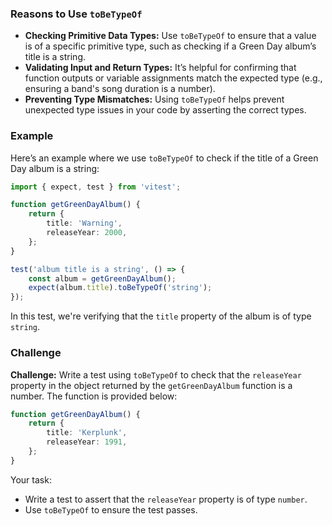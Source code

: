 ### Reasons to Use `toBeTypeOf`

- **Checking Primitive Data Types:** Use `toBeTypeOf` to ensure that a value is of a specific primitive type, such as checking if a Green Day album’s title is a string.
- **Validating Input and Return Types:** It’s helpful for confirming that function outputs or variable assignments match the expected type (e.g., ensuring a band's song duration is a number).
- **Preventing Type Mismatches:** Using `toBeTypeOf` helps prevent unexpected type issues in your code by asserting the correct types.

### Example

Here’s an example where we use `toBeTypeOf` to check if the title of a Green Day album is a string:

```ts
import { expect, test } from 'vitest';

function getGreenDayAlbum() {
	return {
		title: 'Warning',
		releaseYear: 2000,
	};
}

test('album title is a string', () => {
	const album = getGreenDayAlbum();
	expect(album.title).toBeTypeOf('string');
});
```

In this test, we're verifying that the `title` property of the album is of type `string`.

### Challenge

**Challenge:** Write a test using `toBeTypeOf` to check that the `releaseYear` property in the object returned by the `getGreenDayAlbum` function is a number. The function is provided below:

```ts
function getGreenDayAlbum() {
	return {
		title: 'Kerplunk',
		releaseYear: 1991,
	};
}
```

Your task:

- Write a test to assert that the `releaseYear` property is of type `number`.
- Use `toBeTypeOf` to ensure the test passes.
